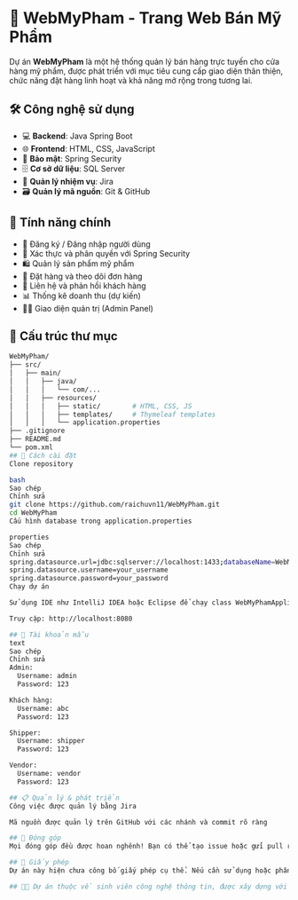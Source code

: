 # 💄 WebMyPham - Trang Web Bán Mỹ Phẩm

Dự án **WebMyPham** là một hệ thống quản lý bán hàng trực tuyến cho cửa hàng mỹ phẩm, được phát triển với mục tiêu cung cấp giao diện thân thiện, chức năng đặt hàng linh hoạt và khả năng mở rộng trong tương lai.

## 🛠️ Công nghệ sử dụng

- 💻 **Backend**: Java Spring Boot
- 🌐 **Frontend**: HTML, CSS, JavaScript
- 🔐 **Bảo mật**: Spring Security
- 🗄️ **Cơ sở dữ liệu**: SQL Server
- 🧩 **Quản lý nhiệm vụ**: Jira
- 🗃️ **Quản lý mã nguồn**: Git & GitHub

## 📌 Tính năng chính

- 🧍 Đăng ký / Đăng nhập người dùng
- 🔐 Xác thực và phân quyền với Spring Security
- 🛍️ Quản lý sản phẩm mỹ phẩm
- 🧾 Đặt hàng và theo dõi đơn hàng
- 💬 Liên hệ và phản hồi khách hàng
- 📊 Thống kê doanh thu (dự kiến)
- 👨‍💼 Giao diện quản trị (Admin Panel)

## 📁 Cấu trúc thư mục

```bash
WebMyPham/
├── src/
│   ├── main/
│   │   ├── java/
│   │   │   └── com/...
│   │   ├── resources/
│   │   │   ├── static/        # HTML, CSS, JS
│   │   │   ├── templates/     # Thymeleaf templates
│   │   │   └── application.properties
├── .gitignore
├── README.md
└── pom.xml
## 🔧 Cách cài đặt
Clone repository

bash
Sao chép
Chỉnh sửa
git clone https://github.com/raichuvn11/WebMyPham.git
cd WebMyPham
Cấu hình database trong application.properties

properties
Sao chép
Chỉnh sửa
spring.datasource.url=jdbc:sqlserver://localhost:1433;databaseName=WebMyPham
spring.datasource.username=your_username
spring.datasource.password=your_password
Chạy dự án

Sử dụng IDE như IntelliJ IDEA hoặc Eclipse để chạy class WebMyPhamApplication.java

Truy cập: http://localhost:8080

## 🔐 Tài khoản mẫu
text
Sao chép
Chỉnh sửa
Admin:
  Username: admin
  Password: 123

Khách hàng:
  Username: abc
  Password: 123

Shipper:
  Username: shipper
  Password: 123

Vendor:
  Username: vendor
  Password: 123

## 📋 Quản lý & phát triển
Công việc được quản lý bằng Jira

Mã nguồn được quản lý trên GitHub với các nhánh và commit rõ ràng

## 🤝 Đóng góp
Mọi đóng góp đều được hoan nghênh! Bạn có thể tạo issue hoặc gửi pull request để cải thiện dự án.

## 📄 Giấy phép
Dự án này hiện chưa công bố giấy phép cụ thể. Nếu cần sử dụng hoặc phân phối, vui lòng liên hệ trực tiếp với chủ sở hữu repo.

## 👩‍💻 Dự án thuộc về sinh viên công nghệ thông tin, được xây dựng với đam mê và sự học hỏi.
